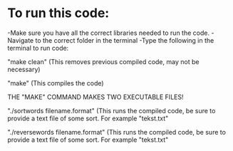 # To run this code:
-Make sure you have all the correct libraries needed to run the code.
-Navigate to the correct folder in the terminal
-Type the following in the terminal to run code:

"make clean"				(This removes previous compiled code, may not be necessary)

"make"					(This compiles the code)

THE "MAKE" COMMAND MAKES TWO EXECUTABLE FILES!

"./sortwords filename.format"		(This runs the compiled code, be sure to provide a text file of some sort. For example "tekst.txt"

"./reversewords filename.format"	(This runs the compiled code, be sure to provide a text file of some sort. For example "tekst.txt"

